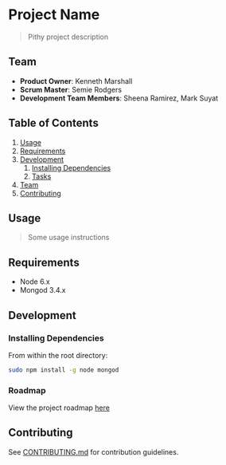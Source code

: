 # Project Name

> Pithy project description

## Team

  - __Product Owner__: Kenneth Marshall
  - __Scrum Master__: Semie Rodgers
  - __Development Team Members__: Sheena Ramirez, Mark Suyat

## Table of Contents

1. [Usage](#Usage)
1. [Requirements](#requirements)
1. [Development](#development)
    1. [Installing Dependencies](#installing-dependencies)
    1. [Tasks](#tasks)
1. [Team](#team)
1. [Contributing](#contributing)

## Usage

> Some usage instructions

## Requirements

- Node 6.x
- Mongod 3.4.x

## Development

### Installing Dependencies

From within the root directory:

```sh
sudo npm install -g node mongod

```

### Roadmap

View the project roadmap [here](LINK_TO_PROJECT_ISSUES)


## Contributing

See [CONTRIBUTING.md](_CONTRIBUTING.md) for contribution guidelines.
